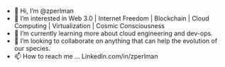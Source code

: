 - 👋 Hi, I’m @zperlman
- 👀 I’m interested in Web 3.0 | Internet Freedom | Blockchain | Cloud Computing | Virtualization | Cosmic Consciousness
- 🌱 I’m currently learning more about cloud engineering and dev-ops.
- 💞️ I’m looking to collaborate on anything that can help the evolution of our species.
- 📫 How to reach me ... LinkedIn.com/in/zperlman

<!---
zperlman/zperlman is a ✨ special ✨ repository because its `README.md` (this file) appears on your GitHub profile.
You can click the Preview link to take a look at your changes.
--->
